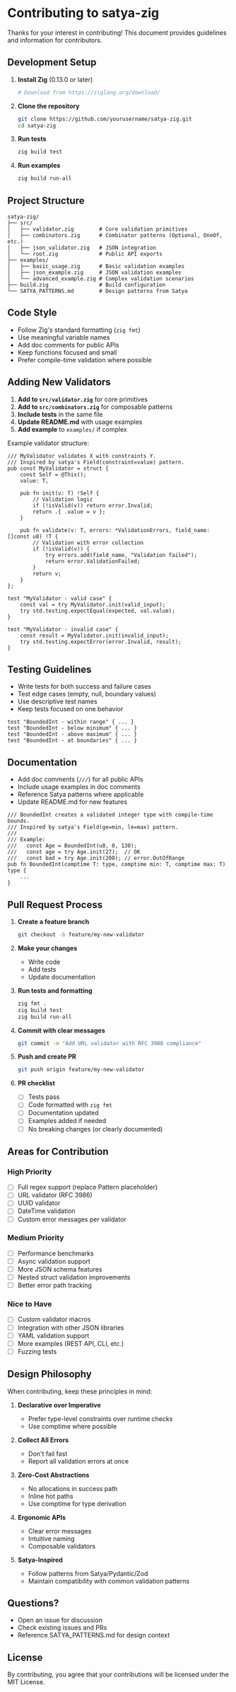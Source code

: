 # Contributing to satya-zig

Thanks for your interest in contributing! This document provides guidelines and information for contributors.

## Development Setup

1. **Install Zig** (0.13.0 or later)
   ```bash
   # Download from https://ziglang.org/download/
   ```

2. **Clone the repository**
   ```bash
   git clone https://github.com/yourusername/satya-zig.git
   cd satya-zig
   ```

3. **Run tests**
   ```bash
   zig build test
   ```

4. **Run examples**
   ```bash
   zig build run-all
   ```

## Project Structure

```
satya-zig/
├── src/
│   ├── validator.zig        # Core validation primitives
│   ├── combinators.zig      # Combinator patterns (Optional, OneOf, etc.)
│   ├── json_validator.zig   # JSON integration
│   └── root.zig             # Public API exports
├── examples/
│   ├── basic_usage.zig      # Basic validation examples
│   ├── json_example.zig     # JSON validation examples
│   └── advanced_example.zig # Complex validation scenarios
├── build.zig                # Build configuration
└── SATYA_PATTERNS.md        # Design patterns from Satya
```

## Code Style

- Follow Zig's standard formatting (`zig fmt`)
- Use meaningful variable names
- Add doc comments for public APIs
- Keep functions focused and small
- Prefer compile-time validation where possible

## Adding New Validators

1. **Add to `src/validator.zig`** for core primitives
2. **Add to `src/combinators.zig`** for composable patterns
3. **Include tests** in the same file
4. **Update README.md** with usage examples
5. **Add example** to `examples/` if complex

Example validator structure:

```zig
/// MyValidator validates X with constraints Y.
/// Inspired by satya's Field(constraint=value) pattern.
pub const MyValidator = struct {
    const Self = @This();
    value: T,

    pub fn init(v: T) !Self {
        // Validation logic
        if (!isValid(v)) return error.Invalid;
        return .{ .value = v };
    }

    pub fn validate(v: T, errors: *ValidationErrors, field_name: []const u8) !T {
        // Validation with error collection
        if (!isValid(v)) {
            try errors.add(field_name, "Validation failed");
            return error.ValidationFailed;
        }
        return v;
    }
};

test "MyValidator - valid case" {
    const val = try MyValidator.init(valid_input);
    try std.testing.expectEqual(expected, val.value);
}

test "MyValidator - invalid case" {
    const result = MyValidator.init(invalid_input);
    try std.testing.expectError(error.Invalid, result);
}
```

## Testing Guidelines

- Write tests for both success and failure cases
- Test edge cases (empty, null, boundary values)
- Use descriptive test names
- Keep tests focused on one behavior

```zig
test "BoundedInt - within range" { ... }
test "BoundedInt - below minimum" { ... }
test "BoundedInt - above maximum" { ... }
test "BoundedInt - at boundaries" { ... }
```

## Documentation

- Add doc comments (`///`) for all public APIs
- Include usage examples in doc comments
- Reference Satya patterns where applicable
- Update README.md for new features

```zig
/// BoundedInt creates a validated integer type with compile-time bounds.
/// Inspired by satya's Field(ge=min, le=max) pattern.
///
/// Example:
///   const Age = BoundedInt(u8, 0, 130);
///   const age = try Age.init(27);  // OK
///   const bad = try Age.init(200); // error.OutOfRange
pub fn BoundedInt(comptime T: type, comptime min: T, comptime max: T) type {
    ...
}
```

## Pull Request Process

1. **Create a feature branch**
   ```bash
   git checkout -b feature/my-new-validator
   ```

2. **Make your changes**
   - Write code
   - Add tests
   - Update documentation

3. **Run tests and formatting**
   ```bash
   zig fmt .
   zig build test
   zig build run-all
   ```

4. **Commit with clear messages**
   ```bash
   git commit -m "Add URL validator with RFC 3986 compliance"
   ```

5. **Push and create PR**
   ```bash
   git push origin feature/my-new-validator
   ```

6. **PR checklist**
   - [ ] Tests pass
   - [ ] Code formatted with `zig fmt`
   - [ ] Documentation updated
   - [ ] Examples added if needed
   - [ ] No breaking changes (or clearly documented)

## Areas for Contribution

### High Priority
- [ ] Full regex support (replace Pattern placeholder)
- [ ] URL validator (RFC 3986)
- [ ] UUID validator
- [ ] DateTime validation
- [ ] Custom error messages per validator

### Medium Priority
- [ ] Performance benchmarks
- [ ] Async validation support
- [ ] More JSON schema features
- [ ] Nested struct validation improvements
- [ ] Better error path tracking

### Nice to Have
- [ ] Custom validator macros
- [ ] Integration with other JSON libraries
- [ ] YAML validation support
- [ ] More examples (REST API, CLI, etc.)
- [ ] Fuzzing tests

## Design Philosophy

When contributing, keep these principles in mind:

1. **Declarative over Imperative**
   - Prefer type-level constraints over runtime checks
   - Use comptime where possible

2. **Collect All Errors**
   - Don't fail fast
   - Report all validation errors at once

3. **Zero-Cost Abstractions**
   - No allocations in success path
   - Inline hot paths
   - Use comptime for type derivation

4. **Ergonomic APIs**
   - Clear error messages
   - Intuitive naming
   - Composable validators

5. **Satya-Inspired**
   - Follow patterns from Satya/Pydantic/Zod
   - Maintain compatibility with common validation patterns

## Questions?

- Open an issue for discussion
- Check existing issues and PRs
- Reference SATYA_PATTERNS.md for design context

## License

By contributing, you agree that your contributions will be licensed under the MIT License.
